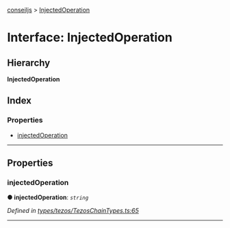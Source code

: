 [conseiljs](../README.md) > [InjectedOperation](../interfaces/injectedoperation.md)

# Interface: InjectedOperation

## Hierarchy

**InjectedOperation**

## Index

### Properties

* [injectedOperation](injectedoperation.md#injectedoperation-1)

---

## Properties

<a id="injectedoperation-1"></a>

###  injectedOperation

**● injectedOperation**: *`string`*

*Defined in [types/tezos/TezosChainTypes.ts:65](https://github.com/Cryptonomic/ConseilJS/blob/9d6b05b/src/types/tezos/TezosChainTypes.ts#L65)*

___

